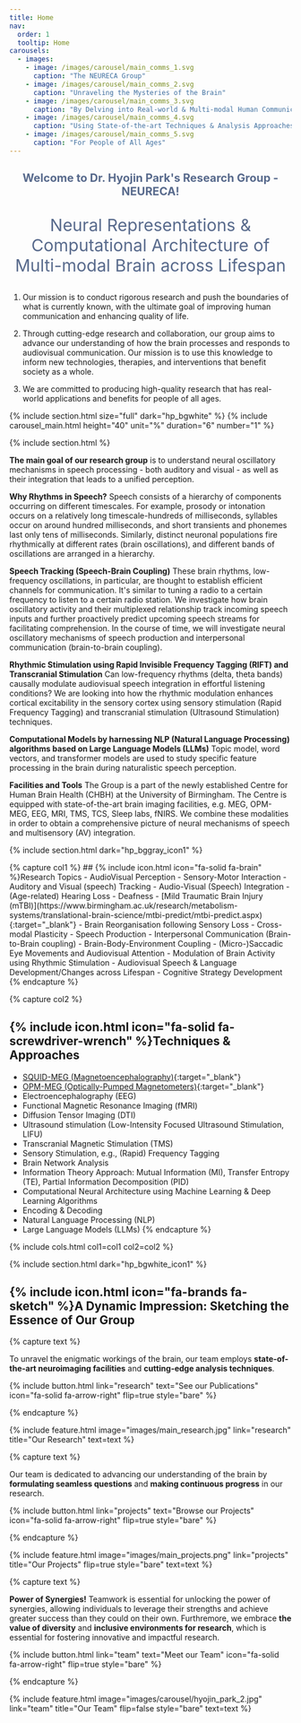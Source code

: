 ```yaml
---
title: Home
nav:
  order: 1
  tooltip: Home
carousels:
  - images: 
    - image: /images/carousel/main_comms_1.svg
      caption: "The NEURECA Group"
    - image: /images/carousel/main_comms_2.svg
      caption: "Unraveling the Mysteries of the Brain"
    - image: /images/carousel/main_comms_3.svg
      caption: "By Delving into Real-world & Multi-modal Human Communication"
    - image: /images/carousel/main_comms_4.svg
      caption: "Using State-of-the-art Techniques & Analysis Approaches"
    - image: /images/carousel/main_comms_5.svg
      caption: "For People of All Ages"
---
```


<h2 style="text-align:center;color: #586A8C;font-size:20px;">Welcome to Dr. Hyojin Park's Research Group - NEURECA!</h2>
<p style="text-align:center;color: #586A8C;font-size:30px;">Neural Representations & Computational Architecture of<br>Multi-modal Brain across Lifespan</p>

1. Our mission is to conduct rigorous research and push the boundaries of what is currently known, with the ultimate goal of improving human communication and enhancing quality of life.

2. Through cutting-edge research and collaboration, our group aims to advance our understanding of how the brain processes and responds to audiovisual communication. Our mission is to use this knowledge to inform new technologies, therapies, and interventions that benefit society as a whole.

3. We are committed to producing high-quality research that has real-world applications and benefits for people of all ages.

{% include section.html size="full" dark="hp_bgwhite" %}
{% include carousel_main.html
height="40"
unit="%"
duration="6"
number="1" 
%}

{% include section.html %}

**The main goal of our research group** is to understand neural oscillatory mechanisms in speech processing - both auditory and visual - as well as their integration that leads to a unified perception. 

**Why Rhythms in Speech?** Speech consists of a hierarchy of components occurring on different timescales. For example, prosody or intonation occurs on a relatively long timescale-hundreds of milliseconds, syllables occur on around hundred milliseconds, and short transients and phonemes last only tens of milliseconds. Similarly, distinct neuronal populations fire rhythmically at different rates (brain oscillations), and different bands of oscillations are arranged in a hierarchy.

**Speech Tracking (Speech-Brain Coupling)** These brain rhythms, low-frequency oscillations, in particular, are thought to establish efficient channels for communication. It's similar to tuning a radio to a certain frequency to listen to a certain radio station. We investigate how brain oscillatory activity and their multiplexed relationship track incoming speech inputs and further proactively predict upcoming speech streams for facilitating comprehension. In the course of time, we will investigate neural oscillatory mechanisms of speech production and interpersonal communication (brain-to-brain coupling).

**Rhythmic Stimulation using Rapid Invisible Frequency Tagging (RIFT) and Transcranial Stimulation** Can low-frequency rhythms (delta, theta bands) causally modulate audiovisual speech integration in effortful listening conditions? We are looking into how the rhythmic modulation enhances cortical excitability in the sensory cortex using sensory stimulation (Rapid Frequency Tagging) and transcranial stimulation (Ultrasound Stimulation) techniques. 

**Computational Models by harnessing NLP (Natural Language Processing) algorithms based on Large Language Models (LLMs)** Topic model, word vectors, and transformer models are used to study specific feature processing in the brain during naturalistic speech perception.

**Facilities and Tools** The Group is a part of the newly established Centre for Human Brain Health (CHBH) at the University of Birmingham. The Centre is equipped with state-of-the-art brain imaging facilities, e.g. MEG, OPM-MEG, EEG, MRI, TMS, TCS, Sleep labs, fNIRS. We combine these modalities in order to obtain a comprehensive picture of neural mechanisms of speech and multisensory (AV) integration.

{% include section.html dark="hp_bggray_icon1" %}

<div style="text-align: left">
{% capture col1 %}
## {% include icon.html icon="fa-solid fa-brain" %}Research Topics
- AudioVisual Perception
- Sensory-Motor Interaction
- Auditory and Visual (speech) Tracking
- Audio-Visual (Speech) Integration
- (Age-related) Hearing Loss
- Deafness
- [Mild Traumatic Brain Injury (mTBI)](https://www.birmingham.ac.uk/research/metabolism-systems/translational-brain-science/mtbi-predict/mtbi-predict.aspx){:target="_blank"}
- Brain Reorganisation following Sensory Loss
- Cross-modal Plasticity
- Speech Production
- Interpersonal Communication (Brain-to-Brain coupling)
- Brain-Body-Environment Coupling
- (Micro-)Saccadic Eye Movements and Audiovisual Attention
- Modulation of Brain Activity using Rhythmic Stimulation
- Audiovisual Speech & Language Development/Changes across Lifespan
- Cognitive Strategy Development
{% endcapture %}
</div>

{% capture col2 %}
## {% include icon.html icon="fa-solid fa-screwdriver-wrench" %}Techniques & Approaches
- [SQUID-MEG (Magnetoencephalography)](https://www.birmingham.ac.uk/research/centre-for-human-brain-health/chbh-research-facilities/meg.aspx){:target="_blank"}
- [OPM-MEG (Optically-Pumped Magnetometers)](https://www.birmingham.ac.uk/research/centre-for-human-brain-health/chbh-research-facilities/opm.aspx){:target="_blank"}
- Electroencephalography (EEG)
- Functional Magnetic Resonance Imaging (fMRI)
- Diffusion Tensor Imaging (DTI)
- <div style="text-align: left">Ultrasound stimulation (Low-Intensity Focused Ultrasound Stimulation, LIFU)</div>
- Transcranial Magnetic Stimulation (TMS)
- Sensory Stimulation, e.g., (Rapid) Frequency Tagging
- Brain Network Analysis
- Information Theory Approach: Mutual Information (MI), Transfer Entropy (TE), Partial Information Decomposition (PID)
- Computational Neural Architecture using Machine Learning & Deep Learning Algorithms
- Encoding & Decoding
- Natural Language Processing (NLP)
- Large Language Models (LLMs)
{% endcapture %}

{% include cols.html col1=col1 col2=col2 %}

{% include section.html dark="hp_bgwhite_icon1" %}

## {% include icon.html icon="fa-brands fa-sketch" %}A Dynamic Impression: Sketching the Essence of Our Group

{% capture text %}

To unravel the enigmatic workings of the brain, our team employs **state-of-the-art neuroimaging facilities** and **cutting-edge analysis techniques**.

{%
  include button.html
  link="research"
  text="See our Publications"
  icon="fa-solid fa-arrow-right"
  flip=true
  style="bare"
%}

{% endcapture %}

{%
  include feature.html
  image="images/main_research.jpg"
  link="research"
  title="Our Research"
  text=text
%}

{% capture text %}

Our team is dedicated to advancing our understanding of the brain by **formulating seamless questions** and **making continuous progress** in our research.

{%
  include button.html
  link="projects"
  text="Browse our Projects"
  icon="fa-solid fa-arrow-right"
  flip=true
  style="bare"
%}

{% endcapture %}

{%
  include feature.html
  image="images/main_projects.png"
  link="projects"
  title="Our Projects"
  flip=true
  style="bare"
  text=text
%}

{% capture text %}

**Power of Synergies!** Teamwork is essential for unlocking the power of synergies, allowing individuals to leverage their strengths and achieve greater success than they could on their own. Furthremore, we embrace **the value of diversity** and **inclusive environments for research**, which is essential for fostering innovative and impactful research.

{%
  include button.html
  link="team"
  text="Meet our Team"
  icon="fa-solid fa-arrow-right"
  flip=true
  style="bare"
%}

{% endcapture %}

{%
  include feature.html
  image="images/carousel/hyojin_park_2.jpg"
  link="team"
  title="Our Team"
  flip=false
  style="bare"
  text=text
%}
